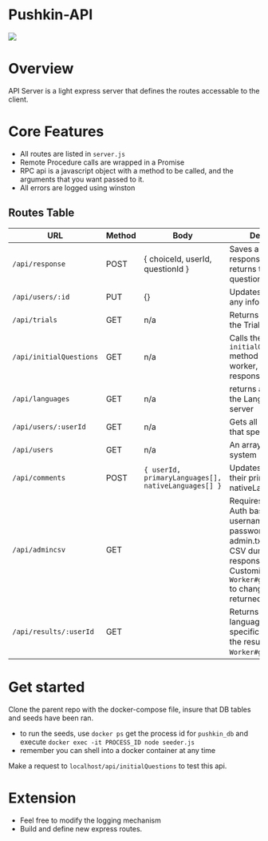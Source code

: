 # Pushkin-API

![](http://i.imgur.com/ncRJMJ5.png)

# Overview

API Server is a light express server that defines the routes accessable to the client.

# Core Features
- All routes are listed in `server.js` 
- Remote Procedure calls are wrapped in a Promise
- RPC api is a javascript object with a method to be called, and the arguments that you want passed to it.
- All errors are logged using winston
## Routes Table


| URL                     | Method | Body                                                | Description                                                                                                                                                                        |
| ----------------------- | ------ | --------------------------------------------------- | ---------------------------------------------------------------------------------------------------------------------------------------------------------------------------------- |
| `/api/response`         | POST   | { choiceId, userId, questionId }                    | Saves a user’s response in the DB, returns the next question                                                                                                                       |
| `/api/users/:id`        | PUT    | {}                                                  | Updates a user with any information sent                                                                                                                                           |
| `/api/trials`           | GET    | n/a                                                 | Returns an array of all the Trials available                                                                                                                                       |
| `/api/initialQuestions` | GET    | n/a                                                 | Calls the `initialQuestions` method in pushkin worker, returns the response                                                                                                        |
| `/api/languages`        | GET    | n/a                                                 | returns an Array of all the Languages on the server                                                                                                                                |
| `/api/users/:userId`    | GET    | n/a                                                 | Gets all the results for that specific user                                                                                                                                        |
| `/api/users`            | GET    | n/a                                                 | An array of all users in system                                                                                                                                                    |
| `/api/comments`         | POST   | `{ userId, primaryLanguages[], nativeLanguages[] }` | Updates the user, sets their primary and nativeLanguages                                                                                                                           |
| `/api/admincsv`         | GET    |                                                     | Requires basic HTTP Auth based on usernames and passwords stored in admin.txt, Returns a CSV dump of response data. Customize `Worker#getResponseCsv`  to change the data returned |
| `/api/results/:userId`  | GET    |                                                     | Returns the top languages for a specific user, returns the results of `Worker#getResults` .                                                                                        |



# Get started

Clone the parent repo with the docker-compose file, insure that DB tables and seeds have been ran.

- to run the seeds, use `docker ps` get the process id for `pushkin_db` and execute `docker exec -it PROCESS_ID node seeder.js` 
- remember you can shell into a docker container at any time

Make a request to `localhost/api/initialQuestions` to test this api.

# Extension
- Feel free to modify the logging mechanism
- Build and define new express routes.

